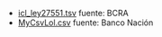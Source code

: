 - [icl_ley27551.tsv](icl_ley27551.tsv) fuente: BCRA
- [MyCsvLol.csv](MyCsvLol.csv) fuente: Banco Nación
